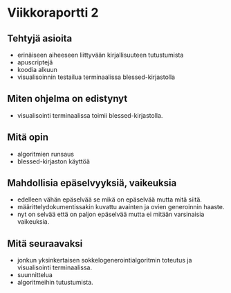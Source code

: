 # Viikkoraportti 2

## Tehtyjä asioita

* erinäiseen aiheeseen liittyvään kirjallisuuteen tutustumista
* apuscriptejä
* koodia alkuun
* visualisoinnin testailua terminaalissa blessed-kirjastolla

## Miten ohjelma on edistynyt

* visualisointi terminaalissa toimii blessed-kirjastolla.

## Mitä opin

* algoritmien runsaus
* blessed-kirjaston käyttöä

## Mahdollisia epäselvyyksiä, vaikeuksia

* edelleen vähän epäselvää se mikä on epäselvää mutta mitä siitä.
* määrittelydokumentissakin kuvattu avainten ja ovien generoinnin haaste.
* nyt on selvää että on paljon epäselvää mutta ei mitään varsinaisia vaikeuksia.

## Mitä seuraavaksi

* jonkun yksinkertaisen sokkelogenerointialgoritmin toteutus ja visualisointi terminaalissa.
* suunnittelua
* algoritmeihin tutustumista.
